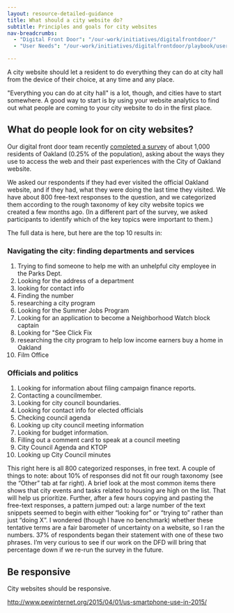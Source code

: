 ```yaml
---
layout: resource-detailed-guidance
title: What should a city website do?
subtitle: Principles and goals for city websites
nav-breadcrumbs:
  - "Digital Front Door": "/our-work/initiatives/digitalfrontdoor/"
  - "User Needs": "/our-work/initiatives/digitalfrontdoor/playbook/user-needs/"

---
```


A city website should let a resident to do everything they can do at city hall from the device of their choice, at any time and any place. 

"Everything you can do at city hall" is a lot, though, and cities have to start somewhere. A good way to start is by using your website analytics to find out what people are coming to your city website to do in the first place.

## What do people look for on city websites?

Our digital front door team recently [completed a survey](http://digifrodo.tumblr.com/post/101788428227/what-are-people-looking-for-on-city-websites) of about 1,000 residents of Oakland (0.25% of the population), asking about the ways they use to access the web and their past experiences with the City of Oakland website. 

We asked our respondents if they had ever visited the official Oakland website, and if they had, what they were doing the last time they visited. We have about 800 free-text responses to the question, and we categorized them according to the rough taxonomy of key city website topics we created a few months ago. (In a different part of the survey, we asked participants to identify which of the key topics were important to them.)

The full data is here, but here are the top 10 results in:

### Navigating the city: finding departments and services

1. Trying to find someone to help me with an unhelpful city employee in the Parks Dept.
2. Looking for the address of a department
3. looking for contact info
4. Finding the number
5. researching a city program
6. Looking for the Summer Jobs Program
7. Looking for an application to become a Neighborhood Watch block captain
8. Looking for "See Click Fix
9. researching the city program to help low income earners buy a home in Oakland
10. Film Office

### Officials and politics

1. Looking for information about filing campaign finance reports.
2. Contacting a councilmember.
3. Looking for city council boundaries.
4. Looking for contact info for elected officials
5. Checking council agenda
6. Looking up city council meeting information
7. Looking for budget information.
8. Filling out a comment card to speak at a council meeting
9. City Council Agenda and KTOP
10. Looking up City Council minutes


This right here is all 800 categorized responses, in free text. A couple of things to note: about 10% of responses did not fit our rough taxonomy (see the “Other” tab at far right). A brief look at the most common items there shows that city events and tasks related to housing are high on the list. That will help us prioritize.
Further, after a few hours copying and pasting the free-text responses, a pattern jumped out: a large number of the text snippets seemed to begin with either “looking for” or “trying to” rather than just “doing X”. I wondered (though I have no benchmark) whether these tentative terms are a fair barometer of uncertainty on a website, so I ran the numbers. 37% of respondents began their statement with one of these two phrases. I’m very curious to see if our work on the DFD will bring that percentage down if we re-run the survey in the future.
 
## Be responsive
 
City websites should be responsive. 

http://www.pewinternet.org/2015/04/01/us-smartphone-use-in-2015/